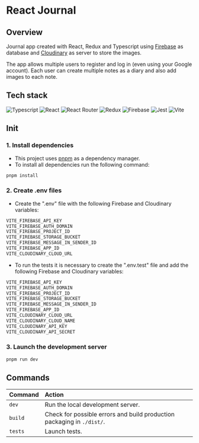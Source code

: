 # React Journal

## Overview

Journal app created with React, Redux and Typescript using [Firebase](https://firebase.google.com/) as database and [Cloudinary](https://cloudinary.com/) as server to store the images.

The app allows multiple users to register and log in (even using your Google account). Each user can create multiple notes as a diary and also add images to each note.

## Tech stack

![Typescript](https://img.shields.io/badge/TypeScript-007ACC?style=for-the-badge&logo=typescript&logoColor=white)
![React](https://img.shields.io/badge/react-%2320232a.svg?style=for-the-badge&logo=react&logoColor=%2361DAFB)
![React Router](https://img.shields.io/badge/React_Router-CA4245?style=for-the-badge&logo=react-router&logoColor=white)
![Redux](https://img.shields.io/badge/Redux-593D88?style=for-the-badge&logo=redux&logoColor=white)
![Firebase](https://img.shields.io/badge/firebase-a08021?style=for-the-badge&logo=firebase&logoColor=ffcd34)
![Jest](https://img.shields.io/badge/-jest-%23C21325?style=for-the-badge&logo=jest&logoColor=white)
![Vite](https://img.shields.io/badge/vite-%23646CFF.svg?style=for-the-badge&logo=vite&logoColor=white)

## Init

### 1. Install dependencies

* This project uses [pnpm](https://pnpm.io/installation) as a dependency manager.
* To install all dependencies run the following command:

```bash
pnpm install
```

### 2. Create .env files

* Create the ".env" file with the following Firebase and Cloudinary variables:

```txt
VITE_FIREBASE_API_KEY
VITE_FIREBASE_AUTH_DOMAIN
VITE_FIREBASE_PROJECT_ID
VITE_FIREBASE_STORAGE_BUCKET
VITE_FIREBASE_MESSAGE_IN_SENDER_ID
VITE_FIREBASE_APP_ID
VITE_CLOUDINARY_CLOUD_URL
```

* To run the tests it is necessary to create the ".env.test" file and add the following Firebase and Cloudinary variables:

```txt
VITE_FIREBASE_API_KEY
VITE_FIREBASE_AUTH_DOMAIN
VITE_FIREBASE_PROJECT_ID
VITE_FIREBASE_STORAGE_BUCKET
VITE_FIREBASE_MESSAGE_IN_SENDER_ID
VITE_FIREBASE_APP_ID
VITE_CLOUDINARY_CLOUD_URL
VITE_CLOUDINARY_CLOUD_NAME
VITE_CLOUDINARY_API_KEY
VITE_CLOUDINARY_API_SECRET
```

### 3. Launch the development server

```bash
pnpm run dev
```

## Commands

| Command          | Action                                        |
| :--------------- | :-------------------------------------------- |
| `dev`            | Run the local development server.  |
| `build`          | Check for possible errors and build production packaging in `./dist/`.      |
| `tests`          | Launch tests. |
